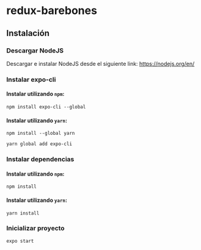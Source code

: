 # redux-barebones

## Instalación

### Descargar NodeJS

Descargar e instalar NodeJS desde el siguiente link: https://nodejs.org/en/


### Instalar expo-cli

#### Instalar utilizando `npm`:

```
npm install expo-cli --global
```

#### Instalar utilizando `yarn`:

```
npm install --global yarn

yarn global add expo-cli
```

### Instalar dependencias

#### Instalar utilizando `npm`:

```
npm install
```

#### Instalar utilizando `yarn`:

```
yarn install
```

### Inicializar proyecto

```
expo start
```
